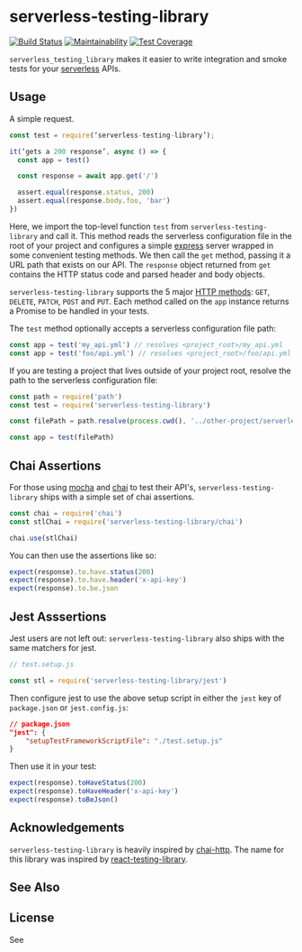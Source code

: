 # serverless-testing-library

[![Build Status](https://travis-ci.com/janders223/serverless_testing_library.svg?branch=master)](https://travis-ci.com/janders223/serverless_testing_library)
[![Maintainability](https://api.codeclimate.com/v1/badges/962b8a5f4766a6269bee/maintainability)](https://codeclimate.com/github/janders223/serverless_testing_library/maintainability)
[![Test Coverage](https://api.codeclimate.com/v1/badges/962b8a5f4766a6269bee/test_coverage)](https://codeclimate.com/github/janders223/serverless_testing_library/test_coverage)

`serverless_testing_library` makes it easier to write integration and smoke tests for your [serverless] APIs.

## Usage

A simple request.

```javascript
const test = require(‘serverless-testing-library’);

it(‘gets a 200 response’, async () => {
  const app = test()

  const response = await app.get('/')

  assert.equal(response.status, 200)
  assert.equal(response.body.foo, 'bar')
})
```

Here, we import the top-level function `test` from `serverless-testing-library` and call it. This method reads the serverless configuration file in the root of your project and configures a simple [express] server wrapped in some convenient testing methods. We then call the `get` method, passing it a URL path that exists on our API. The `response` object returned from `get` contains the HTTP status code and parsed header and body objects.

`serverless-testing-library` supports the 5 major [HTTP methods]: `GET`, `DELETE`, `PATCH`, `POST` and `PUT`. Each method called on the `app` instance returns a Promise to be handled in your tests.

The `test` method optionally accepts a serverless configuration file path:

```javascript
const app = test('my_api.yml') // resolves <project_root>/my_api.yml
const app = test('foo/api.yml') // resolves <project_root>/foo/api.yml
```

If you are testing a project that lives outside of your project root, resolve the path to the serverless configuration file:

```javascript
const path = require('path')
const test = require('serverless-testing-library')

const filePath = path.resolve(process.cwd(), '../other-project/serverless.yml')

const app = test(filePath)
```

## Chai Assertions

For those using [mocha] and [chai] to test their API's, `serverless-testing-library` ships with a simple set of chai assertions.

```javascript
const chai = require('chai')
const stlChai = require('serverless-testing-library/chai')

chai.use(stlChai)
```

You can then use the assertions like so:

```javascript
expect(response).to.have.status(200)
expect(response).to.have.header('x-api-key')
expect(response).to.be.json
```

## Jest Asssertions

Jest users are not left out: `serverless-testing-library` also ships with the same matchers for jest.

```javascript
// test.setup.js

const stl = require('serverless-testing-library/jest')
```

Then configure jest to use the above setup script in either the `jest` key of `package.json` or `jest.config.js`:

```json
// package.json
"jest": {
    "setupTestFrameworkScriptFile": "./test.setup.js"
}
```

Then use it in your test:

```javascript
expect(response).toHaveStatus(200)
expect(response).toHaveHeader('x-api-key')
expect(response).toBeJson()
```

## Acknowledgements

`serverless-testing-library` is heavily inspired by [chai-http]. The name for this library was inspired by [react-testing-library].

## See Also

## License

See

[serverless]: https://serverless.com/
[express]: https://expressjs.com/
[http methods]: https://www.w3.org/Protocols/rfc2616/rfc2616-sec9.html
[mocha]: https://mochajs.org/
[chai]: https://www.chaijs.com/
[chai-http]: http://www.chaijs.com/plugins/chai-http/
[react-testing-library]: https://github.com/kentcdodds/react-testing-library
